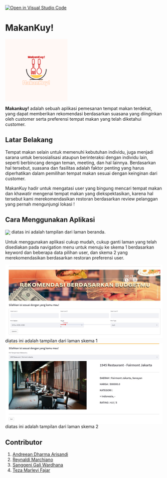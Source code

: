 [![Open in Visual Studio Code](https://classroom.github.com/assets/open-in-vscode-c66648af7eb3fe8bc4f294546bfd86ef473780cde1dea487d3c4ff354943c9ae.svg)](https://classroom.github.com/online_ide?assignment_repo_id=8071333&assignment_repo_type=AssignmentRepo)

# MakanKuy!
<img src="MakanKuy!.png" width=200 align="center">

**Makankuy!** adalah sebuah aplikasi pemesanan tempat makan terdekat, yang dapat memberikan rekomendasi berdasarkan suasana yang diinginkan oleh customer serta preferensi tempat makan yang telah diketahui customer.

## Latar Belakang

Tempat makan selain untuk memenuhi kebutuhan individu, juga menjadi sarana untuk bersosialisasi ataupun berinteraksi dengan individu lain, seperti berbincang dengan teman, meeting, dan hal lainnya. Berdasarkan hal tersebut, suasana dan fasilitas adalah faktor penting yang harus diperhatikan dalam pemilihan tempat makan sesuai dengan keinginan dari customer. 

MakanKuy hadir untuk mengatasi user yang bingung mencari tempat makan dan khawatir mengenai tempat makan yang diekspektasikan, karena hal tersebut kami merekomendasikan restoran berdasarkan review pelanggan yang pernah mengunjungi lokasi !

## Cara Menggunakan Aplikasi

<img src="beranda.png" align="center">
diatas ini adalah tampilan dari laman beranda.

Untuk menggunakan aplikasi cukup mudah, cukup ganti laman yang telah disediakan pada navigation menu untuk menuju ke skema 1 berdasarkan keyword dan beberapa data pilihan user, dan skema 2 yang merekomendasikan berdasarkan restoran preferensi user.

<img src="skema1.jpg" align="center">
diatas ini adalah tampilan dari laman skema 1

<img src="skema2.jpg" align="center">
diatas ini adalah tampilan dari laman skema 2

## Contributor
1. [Andreean Dharma Arisandi](https://github.com/Andreean99)
2. [Reynaldi Marchiano](https://github.com/reynaldimarchiano)
3. [Sanggeni Gali Wardhana](https://github.com/sanggeniwardhana)
4. [Teza Marlevi Fajar](https://github.com/tezamarlevi)
